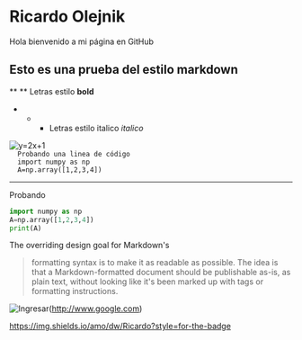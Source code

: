 # Ricardo Olejnik
Hola bienvenido a mi página en GitHub
## Esto es una prueba del estilo markdown
** ** Letras estilo **bold**
- * * Letras estilo italico *italico*
<img src="https://i.upmath.me/svg/%20y%3D2x%2B1%20" alt=" y=2x+1 " />
<code> 
  Probando una linea de código
  import numpy as np
  A=np.array([1,2,3,4])
</code>

- - - 
Probando

```python
import numpy as np
A=np.array([1,2,3,4])
print(A)
```

The overriding design goal for Markdown's
> formatting syntax is to make it as readable
> as possible. The idea is that a
> Markdown-formatted document should be
> publishable as-is, as plain text, without
> looking like it's been marked up with tags
> or formatting instructions.

![Ingresar](https://img.shields.io/badge/Ricardo-Hola-success)(http://www.google.com)

https://img.shields.io/amo/dw/Ricardo?style=for-the-badge
